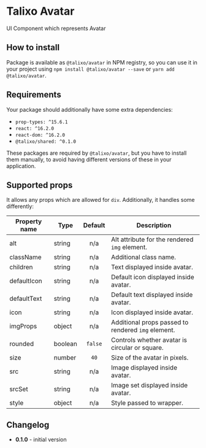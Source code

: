 # Talixo Avatar

UI Component which represents Avatar

## How to install

Package is available as `@talixo/avatar` in NPM registry, so you can use it in your project
using `npm install @talixo/avatar --save` or `yarn add @talixo/avatar`.

## Requirements

Your package should additionally have some extra dependencies:

- `prop-types: ^15.6.1`
- `react: ^16.2.0`
- `react-dom: ^16.2.0`
- `@talixo/shared: ^0.1.0`

These packages are required by `@talixo/avatar`, but you have to install them manually,
to avoid having different versions of these in your application.

## Supported props

It allows any props which are allowed for `div`. Additionally, it handles some differently:

Property name | Type      | Default | Description                    
--------------|-----------|:-------:|--------------------------------
alt           | string    | n/a     | Alt attribute for the rendered `img` element.
className     | string    | n/a     | Additional class name.
children      | string    | n/a     | Text displayed inside avatar.
defaultIcon   | string    | n/a     | Default icon displayed inside avatar.
defaultText   | string    | n/a     | Default text displayed inside avatar.
icon          | string    | n/a     | Icon displayed inside avatar.
imgProps      | object    | n/a     | Additional props passed to rendered `img` element.
rounded       | boolean   | `false` | Controls whether avatar is circular or square.
size          | number    | `40`    | Size of the avatar in pixels.
src           | string    | n/a     | Image displayed inside avatar.
srcSet        | string    | n/a     | Image set displayed inside avatar.
style         | object    | n/a     | Style passed to wrapper.

## Changelog

- **0.1.0** - initial version

